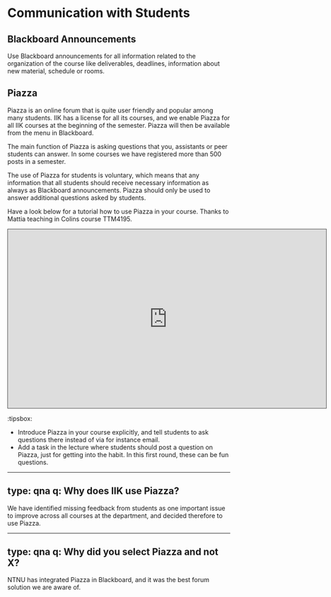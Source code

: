 # Communication with Students



## Blackboard Announcements

Use Blackboard announcements for all information related to the organization of the course like deliverables, deadlines, information about new material, schedule or rooms. 


## Piazza

Piazza is an online forum that is quite user friendly and popular among many students. IIK has a license for all its courses, and we enable Piazza for all IIK courses at the beginning of the semester.
Piazza will then be available from the menu in Blackboard.

The main function of Piazza is asking questions that you, assistants or peer students can answer. In some courses we have registered more than 500 posts in a semester.

The use of Piazza for students is voluntary, which means that any information that all students should receive necessary information as always as Blackboard announcements. Piazza should only be used to answer additional questions asked by students.


Have a look below for a tutorial how to use Piazza in your course. Thanks to Mattia teaching in Colins course TTM4195.

<div>
<iframe src="https://ntnu.cloud.panopto.eu/Panopto/Pages/Embed.aspx?id=018be636-f637-4e0e-a698-ae210154baa8&autoplay=false&offerviewer=false&showtitle=false&showbrand=true&captions=true&interactivity=all" height="405" width="720" style="border: 1px solid #464646;" allowfullscreen allow="autoplay"></iframe>
</div>


:tipsbox:
* Introduce Piazza in your course explicitly, and tell students to ask questions there instead of via for instance email.
* Add a task in the lecture where students should post a question on Piazza, just for getting into the habit. In this first round, these can be fun questions.



---
type: qna
q: Why does IIK use Piazza?
---
We have identified missing feedback from students as one important issue to improve across all courses at the department, and decided therefore to use Piazza.



---
type: qna
q: Why did you select Piazza and not X?
---
NTNU has integrated Piazza in Blackboard, and it was the best forum solution we are aware of. 


